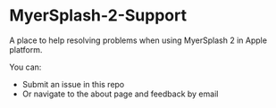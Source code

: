 # MyerSplash-2-Support
A place to help resolving problems when using MyerSplash 2 in Apple platform.

You can:
- Submit an issue in this repo
- Or navigate to the about page and feedback by email
